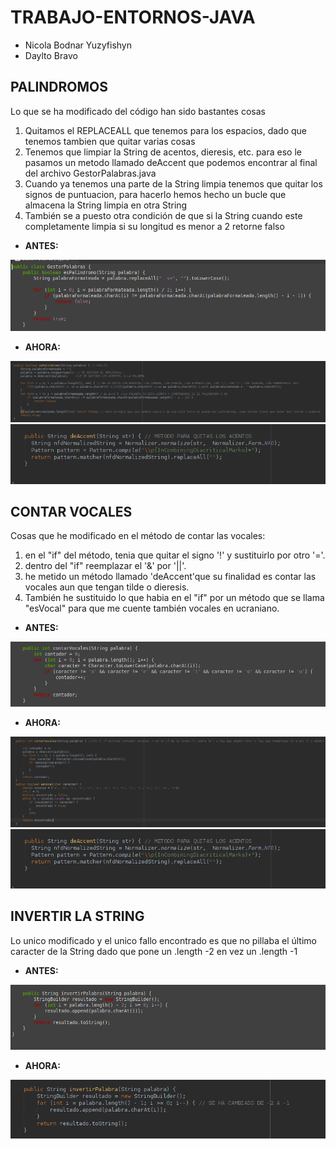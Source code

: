 # TRABAJO-ENTORNOS-JAVA

* Nicola Bodnar Yuzyfishyn 
* Daylto Bravo

## PALINDROMOS

Lo que se ha modificado del código han sido bastantes cosas

1. Quitamos el REPLACEALL que tenemos para los espacios, dado que tenemos tambien que quitar varias cosas 
2. Tenemos que limpiar la String de acentos, dieresis, etc. para eso le pasamos un metodo llamado deAccent que podemos encontrar al final del archivo GestorPalabras.java
3. Cuando ya tenemos una parte de la String limpia tenemos que quitar los signos de puntuacion, para hacerlo hemos hecho un bucle que almacena la String limpia en otra String
4. También se a puesto otra condición de que si la String cuando este completamente limpia si su longitud es menor a 2 retorne falso 

* **ANTES:**

![Alt text](Palindromo.png)

* **AHORA:**

![Alt text](EsPalindromo2.png)
![Alt text](Acentos.png)

## CONTAR VOCALES

Cosas que he modificado en el método de contar las vocales:
1. en el "if" del método, tenia que quitar el signo '!' y sustituirlo por otro '='.
2. dentro del "if" reemplazar el '&' por '||'.
3. he metido un método llamado 'deAccent'que su finalidad es contar las vocales aun que tengan tilde o dieresis.
4. También he sustituido lo que habia en el "if" por un método que se llama "esVocal" para que me cuente también vocales en ucraniano.

* **ANTES:**

![Alt text](contarVocales.png)

* **AHORA:**

![Alt text](esVocal1.png)
![Alt text](Acentos.png)

## INVERTIR LA STRING

Lo unico modificado y el unico fallo encontrado es que no pillaba el último caracter de la String dado que pone un .length -2 en vez un .length -1

* **ANTES:**

![Alt text](invertir.png)

* **AHORA:**

![Alt text](invertir2.png)



	
